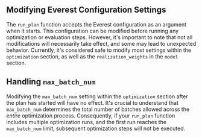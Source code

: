 ## Modifying Everest Configuration Settings

The `run_plan` function accepts the Everest configuration as an argument when it
starts. This configuration can be modified before running any optimization or
evaluation steps. However, it's important to note that not all modifications
will necessarily take effect, and some may lead to unexpected behavior.
Currently, it's considered safe to modify most settings within the
`optimization` section, as well as the `realization_weights` in the `model`
section.

## Handling `max_batch_num`

Modifying the `max_batch_num` setting within the `optimization` section after
the plan has started will have no effect. It's crucial to understand that
`max_batch_num` determines the total number of batches allowed across the
*entire* optimization process. Consequently, if your `run_plan` function
includes multiple optimization runs, and the first run reaches the
`max_batch_num` limit, subsequent optimization steps will not be executed.
